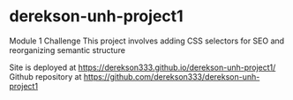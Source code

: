 # derekson-unh-project1
Module 1 Challenge
This project involves adding CSS selectors for SEO and reorganizing semantic structure

Site is deployed at https://derekson333.github.io/derekson-unh-project1/
Github repository at https://github.com/derekson333/derekson-unh-project1